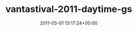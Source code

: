 ---
title:		"vantastival-2011-daytime-gs"
type:		"upload"
description:		"TBC"
date:		"2011-05-01 13:17:24+00:00"
album:		"events"
filename:		"vantastival-2011-daytime-gs.md"
series:		""
cl_public_id:		"events/vantastival-2011-daytime-gs"
cl_version:		1497002561
format:		"tiff"
bytes:		3978836
width:		2560
height:		1440
exposure_mode:		"Manual"
program:		"Manual"
aperture:		"7.1"
focal_length:		"18.0 mm"
iso:		"200"
shutter_speed:		"1/125"
metering:		"Multi-segment"
flash:		"Off, Did not fire"
white_balance:		"Custom"
colour_temp:		"5350"
has_crop:		"true"
orientation:		"Horizontal (normal)"
camera_model:		"NIKON D7000"
lens_info:		"18-200mm f/3.5-5.6"
artist:		"No artist info"
x_resolution:		"300"
y_resolution:		"300"
---